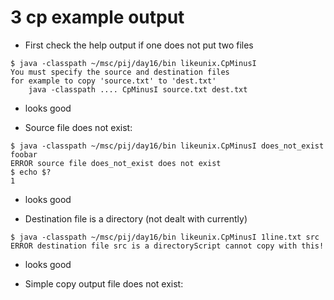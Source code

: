 # 3 cp example output

* First check the help output if one does not put two files

```
$ java -classpath ~/msc/pij/day16/bin likeunix.CpMinusI
You must specify the source and destination files
for example to copy 'source.txt' to 'dest.txt'
	java -classpath .... CpMinusI source.txt dest.txt

```
   * looks good

* Source file does not exist:

```
$ java -classpath ~/msc/pij/day16/bin likeunix.CpMinusI does_not_exist foobar
ERROR source file does_not_exist does not exist
$ echo $?
1
```
  * looks good

* Destination file is a directory (not dealt with currently)

```
$ java -classpath ~/msc/pij/day16/bin likeunix.CpMinusI 1line.txt src
ERROR destination file src is a directoryScript cannot copy with this!
```
  * looks good

* Simple copy output file does not exist:



